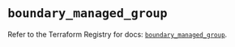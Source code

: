 # `boundary_managed_group`

Refer to the Terraform Registry for docs: [`boundary_managed_group`](https://registry.terraform.io/providers/hashicorp/boundary/1.3.1/docs/resources/managed_group).
